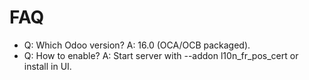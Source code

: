 # FAQ

- Q: Which Odoo version? A: 16.0 (OCA/OCB packaged).
- Q: How to enable? A: Start server with --addon l10n_fr_pos_cert or install in UI.
